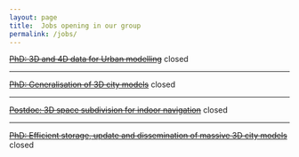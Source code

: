 ```yaml
---
layout: page
title:  Jobs opening in our group
permalink: /jobs/
---
```


<del>[PhD: 3D and 4D data for Urban modelling](/jobs/phd2umnd2016/)</del>
<span class="label label-danger">closed</span> 

- - -

<del>[PhD: Generalisation of 3D city models](/jobs/phdumnd2016/)</del>
<span class="label label-danger">closed</span> 

- - -

<del>[Postdoc: 3D space subdivision for indoor navigation](/jobs/postdoc201503/)</del>
<span class="label label-danger">closed</span> 

- - -

<del>[PhD: Efficient storage, update and dissemination of massive 3D city models](/jobs/phd201502/)</del>
<span class="label label-danger">closed</span> 
